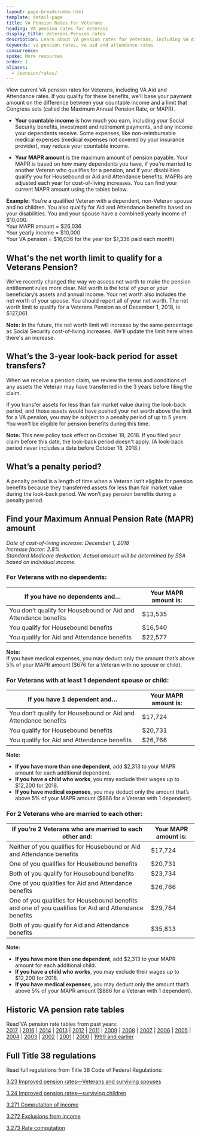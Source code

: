 ```yaml
---
layout: page-breadcrumbs.html
template: detail-page
title: VA Pension Rates For Veterans
heading: VA pension rates for Veterans
display_title: Veterans Pension rates
description: Learn about VA pension rates for Veterans, including VA Aid and Attendance rates. If you qualify for Veterans Pension benefits, the amount you get will be based on the difference between your countable income and a limit that Congress sets (called the Maximum Annual Pension Rate, or MAPR).
keywords: va pension rates, va aid and attendance rates
concurrence:
spoke: More resources
order: 1
aliases:
  - /pension/rates/
---
```


<div class="va-introtext">

View current VA pension rates for Veterans, including VA Aid and Attendance rates. If you qualify for these benefits, we'll base your payment amount on the difference between your countable income and a limit that Congress sets (called the Maximum Annual Pension Rate, or MAPR).

</div>

- **Your countable income** is how much you earn, including your Social Security benefits, investment and retirement payments, and any income your dependents receive. Some expenses, like non-reimbursable medical expenses (medical expenses not covered by your insurance provider), may reduce your countable income.

- **Your MAPR amount** is the maximum amount of pension payable. Your MAPR is based on how many dependents you have, if you’re married to another Veteran who qualifies for a pension, and if your disabilities qualify you for Housebound or Aid and Attendance benefits. MAPRs are adjusted each year for cost-of-living increases. You can find your current MAPR amount using the tables below.

**Example:**
You’re a qualified Veteran with a dependent, non-Veteran spouse and no children. You also qualify for Aid and Attendance benefits based on your disabilities. You and your spouse have a combined yearly income of $10,000.
<br>
Your MAPR amount = $26,036 <br>
Your yearly income = $10,000 <br>
Your VA pension = $16,036 for the year (or $1,336 paid each month)

## What's the net worth limit to qualify for a Veterans Pension?

We've recently changed the way we assess net worth to make the pension entitlement rules more clear. Net worth is the total of your or your beneficiary’s assets and annual income. Your net worth also includes the net worth of your spouse. You should report all of your net worth. The net worth limit to qualify for a Veterans Pension as of December 1, 2018, is $127,061.

**Note:** In the future, the net worth limit will increase by the same percentage as Social Security cost-of-living increases. We'll update the limit here when there's an increase.

## What’s the 3-year look-back period for asset transfers?

When we receive a pension claim, we review the terms and conditions of any assets the Veteran may have transferred in the 3 years before filing the claim.

If you transfer assets for less than fair market value during the look-back period, and those assets would have pushed your net worth above the limit for a VA pension, you may be subject to a penalty period of up to 5 years. You won't be eligible for pension benefits during this time.

**Note:** This new policy took effect on October 18, 2018. If you filed your claim before this date, the look-back period doesn't apply. (A look-back period never includes a date before October 18, 2018.)

## What’s a penalty period?

A penalty period is a length of time when a Veteran isn’t eligible for pension benefits because they transferred assets for less than fair market value during the look-back period. We won’t pay pension benefits during a penalty period.

## Find your Maximum Annual Pension Rate (MAPR) amount

*Date of cost-of-living increase: December 1, 2018* <br>
*Increase factor: 2.8%* <br>
*Standard Medicare deduction: Actual amount will be determined by SSA based on individual income.*

### For Veterans with no dependents:

| **If you have no dependents and…** | **Your MAPR amount is:** |
| --- | --- |
| You don’t qualify for Housebound or Aid and Attendance benefits | $13,535 |
| You qualify for Housebound benefits | $16,540 |
| You qualify for Aid and Attendance benefits | $22,577 |

**Note:** <br>
If you have medical expenses, you may deduct only the amount that’s above 5% of your MAPR amount ($676 for a Veteran with no spouse or child).

### For Veterans with at least 1 dependent spouse or child:
  
| **If you have 1 dependent and…** | **Your MAPR amount is:** |
| --- | --- |
| You don’t qualify for Housebound or Aid and Attendance benefits | $17,724 |
| You qualify for Housebound benefits | $20,731 |
| You qualify for Aid and Attendance benefits | $26,766 |

**Note:**
- **If you have more than one dependent**, add $2,313 to your MAPR amount for each additional dependent.
- **If you have a child who works**, you may exclude their wages up to $12,200 for 2018.
- **If you have medical expenses**, you may deduct only the amount that’s above 5% of your MAPR amount ($886 for a Veteran with 1 dependent).

### For 2 Veterans who are married to each other:

| **If you’re 2 Veterans who are married to each other and:** | **Your MAPR amount is:** |
| --- | --- |
| Neither of you qualifies for Housebound or Aid and Attendance benefits | $17,724 |
| One of you qualifies for Housebound benefits | $20,731 |
| Both of you qualify for Housebound benefits | $23,734 |
| One of you qualifies for Aid and Attendance benefits | $26,766 |
| One of you qualifies for Housebound benefits and one of you qualifies for Aid and Attendance benefits | $29,764 |
| Both of you qualify for Aid and Attendance benefits | $35,813 |

**Note:**
- **If you have more than one dependent**, add $2,313 to your MAPR amount for each additional child.
- **If you have a child who works**, you may exclude their wages up to $12,200 for 2018.
- **If you have medical expenses**, you may deduct only the amount that’s above 5% of your MAPR amount ($886 for a Veteran with 1 dependent).

## Historic VA pension rate tables

Read VA pension rate tables from past years: <br>
[2017](https://www.benefits.va.gov/PENSION/rates_veteran_pen17.asp) |
[2016](https://www.benefits.va.gov/PENSION/rates_veteran_pen16.asp) |
[2014](https://www.benefits.va.gov/PENSION/rates_veteran_pen14.asp) |
[2013](https://www.benefits.va.gov/PENSION/rates_veteran_pen13.asp) |
[2012](https://www.benefits.va.gov/PENSION/rates_veteran_pen12.asp) |
[2011](https://www.benefits.va.gov/PENSION/rates_veteran_pen11.asp) |
[2009](https://www.benefits.va.gov/PENSION/rates_veteran_pen09.asp) |
[2008](https://www.benefits.va.gov/PENSION/rates_veteran_pen08.asp) |
[2007](https://www.benefits.va.gov/PENSION/rates_veteran_pen07.asp) |
[2006](https://www.benefits.va.gov/PENSION/rates_veteran_pen06.asp) |
[2005](https://www.benefits.va.gov/PENSION/rates_veteran_pen05.asp) |
[2004](https://www.benefits.va.gov/PENSION/rates_veteran_pen04.asp) |
[2003](https://www.benefits.va.gov/PENSION/rates_veteran_pen03.asp) |
[2002](https://www.benefits.va.gov/PENSION/rates_veteran_pen02.asp) |
[2001](https://www.benefits.va.gov/PENSION/rates_veteran_pen01.asp) |
[2000](https://www.benefits.va.gov/PENSION/rates_veteran_pen00.asp) |
[1999 and earlier](https://www.benefits.va.gov/PENSION/rates_veteran_pen99.asp)<br>


## Full Title 38 regulations

Read full regulations from Title 38 Code of Federal Regulations: <br>

[3.23 Improved pension rates—Veterans and surviving spouses](https://www.ecfr.gov/cgi-bin/text-idx?SID=ad275643432556b9dda942343fb89296&mc=true&node=pt38.1.3&rgn=div58#se38.1.3_123) <br>

[3.24 Improved pension rates—surviving children](https://www.ecfr.gov/cgi-bin/text-idx?SID=ad275643432556b9dda942343fb89296&mc=true&node=pt38.1.3&rgn=div58#se38.1.3_124) <br>

[3.271 Computation of income](https://www.ecfr.gov/cgi-bin/text-idx?SID=ad275643432556b9dda942343fb89296&mc=true&node=pt38.1.3&rgn=div58#se38.1.3_1271) <br>

[3.272 Exclusions from income](https://www.ecfr.gov/cgi-bin/text-idx?SID=ad275643432556b9dda942343fb89296&mc=true&node=pt38.1.3&rgn=div58#se38.1.3_1272) <br>

[3.273 Rate computation](https://www.ecfr.gov/cgi-bin/text-idx?SID=ad275643432556b9dda942343fb89296&mc=true&node=pt38.1.3&rgn=div58#se38.1.3_1273)
